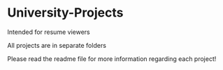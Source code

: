 # University-Projects
Intended for resume viewers

All projects are in separate folders

Please read the readme file for more information regarding each project!
